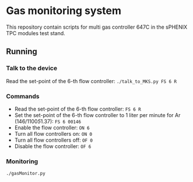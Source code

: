 
# Gas monitoring system
This repository contain scripts for multi gas controller 647C in the sPHENIX TPC modules test stand.

## Running


### **Talk to the device**
Read the set-point of the 6-th flow controller:
`./talk_to_MKS.py FS 6 R`

### **Commands** 

- Read the set-point of the 6-th flow controller: 
`FS 6 R`
- Set the set-point of the 6-th flow controller to 1 liter per minute for Ar (146/1100*5*1.37): 
`FS 6 00146` 
- Enable the flow controller: 
`ON 6`
- Turn all flow controllers on:
`ON 0`
- Turn all flow controllers off:
`OF 0`
- Disable the flow controller: 
`OF 6`

### **Monitoring**

`./gasMonitor.py`